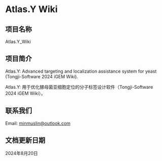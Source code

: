 # Atlas.Y Wiki

## 项目名称

Atlas.Y_Wiki

## 项目简介

Atlas.Y: Advanced targeting and localization assistance system for yeast (Tongji-Software 2024 iGEM Wiki).

Atlas.Y: 用于优化酵母菌亚细胞定位的分子标签设计软件（Tongji-Software 2024 iGEM Wiki）。

## 联系我们

Email: minmuslin@outlook.com

## 文档更新日期

2024年8月20日